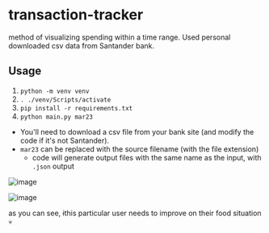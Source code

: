 # transaction-tracker
method of visualizing spending within a time range. Used personal downloaded csv data from Santander bank. 

## Usage
1) `python -m venv venv`
2) `. ./venv/Scripts/activate`
3) `pip install -r requirements.txt`
4) `python main.py mar23`

- You'll need to download a csv file from your bank site (and modify the code if it's not Santander).
- `mar23` can be replaced with the source filename (with the file extension)
  - code will generate output files with the same name as the input, with `.json` output

![image](https://user-images.githubusercontent.com/70596906/227346378-29c4f138-bde9-462c-8a30-bdf0a1e475b4.png)

![image](https://user-images.githubusercontent.com/70596906/227347373-e2c715e3-7ebd-4021-a5a0-65b1b1efe4f3.png)

as you can see, ~~i~~this particular user needs to improve on their food situation 💀
